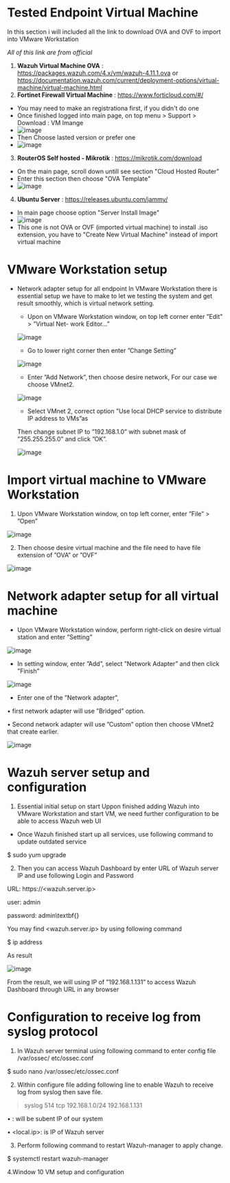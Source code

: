 # Tested Endpoint Virtual Machine
In this section i will included all the link to download OVA and OVF to import into VMware Workstation

*All of this link are from official*

1. **Wazuh Virtual Machine OVA** : https://packages.wazuh.com/4.x/vm/wazuh-4.11.1.ova
   or https://documentation.wazuh.com/current/deployment-options/virtual-machine/virtual-machine.html
2. **Fortinet Firewall Virtual Machine** : https://www.forticloud.com/#/
  - You may need to make an registrationa first, if you didn't do one
  - Once finished logged into main page, on top menu > Support > Download : VM Imange
  - ![image](https://github.com/user-attachments/assets/df8dc976-e8ae-4c56-8372-bec412b9477c)
  - Then Choose lasted version or prefer one
  - ![image](https://github.com/user-attachments/assets/c0dce2aa-9db1-404e-a559-2b12c81fe751)
3. **RouterOS Self hosted - Mikrotik** : https://mikrotik.com/download
  - On the main page, scroll down untill see section "Cloud Hosted Router"
  - Enter this section then choose "OVA Template"
  - ![image](https://github.com/user-attachments/assets/ebaa60a6-8aca-47ea-9dfa-b3355ec6d4ba)
4. **Ubuntu Server** : https://releases.ubuntu.com/jammy/
  - In main page choose option "Server Install Image"
  - ![image](https://github.com/user-attachments/assets/910843d6-512f-4831-af9a-0f75f3703c53)
  - This one is not OVA or OVF (imported virtual machine) to install .iso extension, you have to "Create New Virtual Machine" instead of import virtual machine

# VMware Workstation setup

- Network adapter setup for all endpoint
    In VMware Workstation there is essential setup we have to make to let we testing the system
  and get result smoothly, which is virtual network setting.
  
  - Upon on VMware Workstation window, on top left corner enter ”Edit” > ”Virtual Net-
    work Editor...”

  ![image](https://github.com/user-attachments/assets/9c83fe2c-cf10-4925-baa0-f4b3352b0ade)

  - Go to lower right corner then enter ”Change Setting”

  ![image](https://github.com/user-attachments/assets/70ae3ac2-8c05-41ef-8d18-6383af1aa64c)

  - Enter ”Add Network”, then choose desire network, For our case we choose VMnet2.

  ![image](https://github.com/user-attachments/assets/d3e81bcf-2fbb-4f39-9419-1c214869c849)

  - Select VMnet 2, correct option ”Use local DHCP service to distribute IP address to
    VMs”as

  Then change subnet IP to ”192.168.1.0” with subnet mask of ”255.255.255.0” and click
  ”OK”.

  ![image](https://github.com/user-attachments/assets/1bdf8f82-d7a7-4eb0-af54-35dfe2ccf803)


# Import virtual machine to VMware Workstation
  
1. Upon VMware Workstation window, on top left corner, enter ”File” > ”Open”

  ![image](https://github.com/user-attachments/assets/78b5fa9d-adfe-4c58-9900-00a0fa84f424)

2. Then choose desire virtual machine and the file need to have file extension of ”OVA”
    or ”OVF”

  ![image](https://github.com/user-attachments/assets/b85278de-2749-43de-bd19-8724f4871992)

# Network adapter setup for all virtual machine

  - Upon VMware Workstation window, perform right-click on desire virtual station and
  enter ”Setting”

![image](https://github.com/user-attachments/assets/11a82932-1b55-4f32-9d44-6911fbd26e01)

  - In setting window, enter ”Add”, select ”Network Adapter” and then click ”Finish”

![image](https://github.com/user-attachments/assets/8561b148-d99b-400b-a682-039ebed2ccd7)

  - Enter one of the ”Network adapter”,

  • first network adapter will use ”Bridged” option.

  • Second network adapter will use ”Custom” option then choose VMnet2 that create
  earlier.
  
![image](https://github.com/user-attachments/assets/5b47e567-76ec-47cc-a5a2-9bbc536b5628)

# Wazuh server setup and configuration

1. Essential initial setup on start
Uppon finished adding Wazuh into VMware Workstation and start VM, we need further
configuration to be able to access Wazuh web UI

  - Once Wazuh finished start up all services, use following command to update outdated
service

$ sudo yum upgrade

2. Then you can access Wazuh Dashboard by enter URL of Wazuh server IP and use
following Login and Password

URL: https://<wazuh.server.ip>

user: admin

password: admin\textbf{}

You may find <wazuh.server.ip> by using following command

$ ip address

As result

![image](https://github.com/user-attachments/assets/904421ac-e0c6-4e76-9693-6d70d96a9154)

From the result, we will using IP of ”192.168.1.131” to access Wazuh Dashboard
through URL in any browser

# Configuration to receive log from syslog protocol

1. In Wazuh server terminal using following command to enter config file /var/ossec/
etc/ossec.conf

$ sudo nano /var/ossec/etc/ossec.conf

2. Within configure file adding following line to enable Wazuh to receive log from syslog
then save file.
  
 > <remote>
 > <connection>syslog</connection>
 > <port>514</port>
 > <protocol>tcp</protocol>
 > <allowed-ips>192.168.1.0/24</allowed-ips>
 > <local_ip>192.168.1.131</local_ip>
 > </remote>

• <allowed-ips>: will be subent IP of our system
  
• <local.ip>: is IP of Wazuh server

3. Perform following command to restart Wazuh-manager to apply change.

$ systemctl restart wazuh-manager

4.Window 10 VM setup and configuration



